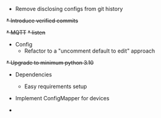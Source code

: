 * Remove disclosing configs from git history

~~* Introduce verified commits~~

~~* MQTT~~
  ~~* listen~~
 
* Config
  * Refactor to a "uncomment default to edit" approach

~~* Upgrade to minimum python 3.10~~

* Dependencies
  * Easy requirements setup

* Implement ConfigMapper for devices
* 